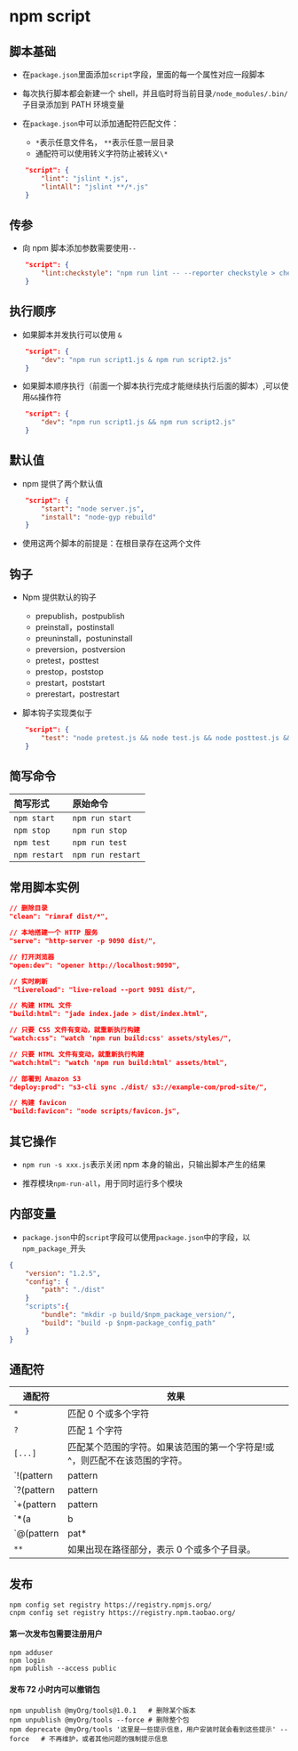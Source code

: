 # npm script

## 脚本基础

- 在`package.json`里面添加`script`字段，里面的每一个属性对应一段脚本

- 每次执行脚本都会新建一个 shell，并且临时将当前目录`/node_modules/.bin/`子目录添加到 PATH 环境变量

- 在`package.json`中可以添加通配符匹配文件：
  - `*`表示任意文件名， `**`表示任意一层目录
  - 通配符可以使用转义字符防止被转义`\*`

```json
    "script": {
        "lint": "jslint *.js",
        "lintAll": "jslint **/*.js"
    }
```

## 传参

- 向 npm 脚本添加参数需要使用`--`

```json
    "script": {
        "lint:checkstyle": "npm run lint -- --reporter checkstyle > checkstyle.xml"
    }
```

## 执行顺序

- 如果脚本并发执行可以使用 `&`

```json
    "script": {
        "dev": "npm run script1.js & npm run script2.js"
    }
```

- 如果脚本顺序执行（前面一个脚本执行完成才能继续执行后面的脚本）,可以使用`&&`操作符

```json
    "script": {
        "dev": "npm run script1.js && npm run script2.js"
    }
```

## 默认值

- npm 提供了两个默认值

```json
    "script": {
        "start": "node server.js",
        "install": "node-gyp rebuild"
    }
```

- 使用这两个脚本的前提是：在根目录存在这两个文件

## 钩子

- Npm 提供默认的钩子

  - prepublish，postpublish
  - preinstall，postinstall
  - preuninstall，postuninstall
  - preversion，postversion
  - pretest，posttest
  - prestop，poststop
  - prestart，poststart
  - prerestart，postrestart

- 脚本钩子实现类似于

```json
    "script": {
        "test": "node pretest.js && node test.js && node posttest.js && exit 0"
    }
```

## 简写命令

| 简写形式      | 原始命令          |
| :------------ | :---------------- |
| `npm start`   | `npm run start`   |
| `npm stop`    | `npm run stop`    |
| `npm test`    | `npm run test`    |
| `npm restart` | `npm run restart` |

## 常用脚本实例

```json
// 删除目录
"clean": "rimraf dist/*",

// 本地搭建一个 HTTP 服务
"serve": "http-server -p 9090 dist/",

// 打开浏览器
"open:dev": "opener http://localhost:9090",

// 实时刷新
 "livereload": "live-reload --port 9091 dist/",

// 构建 HTML 文件
"build:html": "jade index.jade > dist/index.html",

// 只要 CSS 文件有变动，就重新执行构建
"watch:css": "watch 'npm run build:css' assets/styles/",

// 只要 HTML 文件有变动，就重新执行构建
"watch:html": "watch 'npm run build:html' assets/html",

// 部署到 Amazon S3
"deploy:prod": "s3-cli sync ./dist/ s3://example-com/prod-site/",

// 构建 favicon
"build:favicon": "node scripts/favicon.js",
```

## 其它操作

- `npm run -s xxx.js`表示关闭 npm 本身的输出，只输出脚本产生的结果

- 推荐模块`npm-run-all`，用于同时运行多个模块

## 内部变量

- `package.json`中的`script`字段可以使用`package.json`中的字段，以`npm_package_`开头

```json
{
    "version": "1.2.5",
    "config": {
        "path": "./dist"
    }
    "scripts":{
        "bundle": "mkdir -p build/$npm_package_version/",
        "build": "build -p $npm-package_config_path"
    }
}
```

## 通配符

| 通配符     | 效果                                                                       |
| ---------- | -------------------------------------------------------------------------- |
| `*`        | 匹配 0 个或多个字符                                                        |
| `?`        | 匹配 1 个字符                                                              |
| `[...]`    | 匹配某个范围的字符。如果该范围的第一个字符是!或^，则匹配不在该范围的字符。 |
| `!(pattern | pattern                                                                    | pattern)` | 匹配任何不符合给定的模式 |
| `?(pattern | pattern                                                                    | pattern)` | 匹配 0 个或 1 个给定的模式 |
| `+(pattern | pattern                                                                    | pattern)` | 匹配 1 个或多个给定的模式 |
| `\*(a      | b                                                                          | c)` | 匹配 0 个或多个给定的模式 |
| `@(pattern | pat\*                                                                      | pat?erN)` | 只匹配给定模式之一 |
| `**`       | 如果出现在路径部分，表示 0 个或多个子目录。                                |

## 发布

```shell
npm config set registry https://registry.npmjs.org/
cnpm config set registry https://registry.npm.taobao.org/
```

<!-- 发布包使用npm，平时使用cnpm -->

#### 第一次发布包需要注册用户

```shell
npm adduser
npm login
npm publish --access public
```

#### 发布 72 小时内可以撤销包

```shell
npm unpublish @myOrg/tools@1.0.1   # 删除某个版本
npm unpublish @myOrg/tools --force # 删除整个包
npm deprecate @myOrg/tools '这里是一些提示信息，用户安装时就会看到这些提示' --force   # 不再维护，或者其他问题的强制提示信息
```

